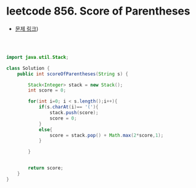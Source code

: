 # leetcode 856. Score of Parentheses

- [문제 링크](https://leetcode.com/problems/score-of-parentheses/))

</br>

```java

import java.util.Stack;

class Solution {
    public int scoreOfParentheses(String s) {

        Stack<Integer> stack = new Stack();
        int score = 0;

        for(int i=0; i < s.length();i++){
            if(s.charAt(i)== '('){
                stack.push(score);
                score = 0;
            }
            else{
                score = stack.pop() + Math.max(2*score,1);
            }

        }


        return score;
    }
}

```
